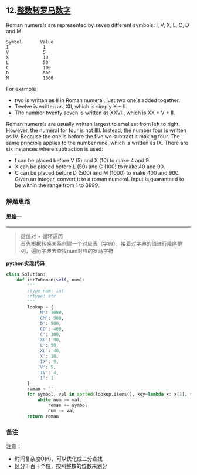 ## 12.[整数转罗马数字](https://leetcode-cn.com/problems/integer-to-roman)
Roman numerals are represented by seven different symbols: I, V, X, L, C, D and M.
```
Symbol       Value
I             1
V             5
X             10
L             50
C             100
D             500
M             1000
```
For example
- two is written as II in Roman numeral, just two one's added together. 
- Twelve is written as, XII, which is simply X + II. 
- The number twenty seven is written as XXVII, which is XX + V + II.

Roman numerals are usually written largest to smallest from left to right. However, the numeral for four is not IIII. Instead, the number four is written as IV. Because the one is before the five we subtract it making four. The same principle applies to the number nine, which is written as IX. There are six instances where subtraction is used:

- I can be placed before V (5) and X (10) to make 4 and 9. 
- X can be placed before L (50) and C (100) to make 40 and 90. 
- C can be placed before D (500) and M (1000) to make 400 and 900.
Given an integer, convert it to a roman numeral. Input is guaranteed to be within the range from 1 to 3999.



### 解题思路
#### 思路一
****
>  键值对 + 循环遍历  
首先根据转换关系创建一个对应表（字典），接着对字典的值进行降序排列，遍历字典去查找num对应的罗马字符  


**python实现代码**
```python
class Solution:
    def intToRoman(self, num):
        """
        :type num: int
        :rtype: str
        """
        lookup = {
            'M': 1000, 
            'CM': 900, 
            'D': 500, 
            'CD': 400, 
            'C': 100, 
            'XC': 90, 
            'L': 50, 
            'XL': 40, 
            'X': 10, 
            'IX': 9, 
            'V': 5, 
            'IV': 4, 
            'I': 1
        }
        roman = ''
        for symbol, val in sorted(lookup.items(), key=lambda x: x[1], reverse=True):
            while num >= val:
                roman += symbol
                num -= val
        return roman 
```
### 备注

注意：
- 时间复杂度O(n)，可以优化成二分查找
- 区分千百十个位，按照整数的位数来划分
